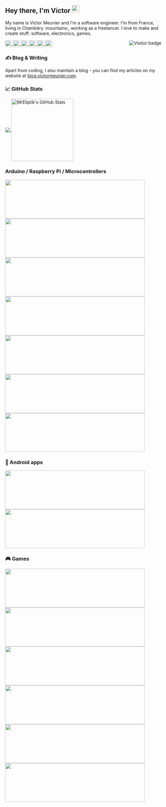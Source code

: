 ## Hey there, I'm Victor <img src="https://media.giphy.com/media/hvRJCLFzcasrR4ia7z/giphy.gif" width="25px">

My name is Victor Meunier and I'm a software engineer. I'm from France, living in Chambéry :mountains:, working as a freelancer. I love to make and create stuff: software, electronics, games.

<a href="https://twitter.com/VicMeunier">
  <img align="center" alt="Victor Meunier | Twitter" width="22px" src="https://cdn.jsdelivr.net/npm/simple-icons@v3/icons/twitter.svg" />
</a>
<a href="https://www.linkedin.com/in/victormeunier73/">
  <img align="center" alt="Victor's LinkdeIN" width="22px" src="https://cdn.jsdelivr.net/npm/simple-icons@v3/icons/linkedin.svg" />
</a>
<a href="https://www.victormeunier.com/">
  <img align="center" alt="Victor's website" width="22px" src="https://cdn.jsdelivr.net/npm/simple-icons@v3/icons/hugo.svg" />
</a>
<a href="https://blog.victormeunier.com/">
  <img align="center" alt="Victor's blog" width="22px" src="https://cdn.jsdelivr.net/npm/simple-icons@v3/icons/blogger.svg" />
</a>
<a href="https://mreliptik.itch.io/">
  <img align="center" alt="Victor's Itchio page" width="22px" src="https://cdn.jsdelivr.net/npm/simple-icons@v3/icons/itch-dot-io.svg" />
</a>
<a href="https://sketchfab.com/victor.meunierpk/">
  <img align="center" alt="Victor's sketchfab" width="22px" src="https://cdn.jsdelivr.net/npm/simple-icons@v3/icons/sketchfab.svg" />
</a>

<a href="/">
  <img align="right" alt="Visitor badge" src="https://visitor-badge.glitch.me/badge?page_id=mreliptik.mreliptik" />
</a>

### &#x270d; Blog & Writing

Apart from coding, I also maintain a blog - you can find my articles on my website at [blog.victormeunier.com](https://blog.victormeunier.com/).

### &#x1f4c8; GitHub Stats

<a href="https://github.com/MrEliptik/MrEliptik">
  <img align="center" src="https://github-readme-stats.vercel.app/api/top-langs/?username=mreliptik&title_color=ffffff&text_color=c9cacc&icon_color=2bbc8a&bg_color=1d1f21" />
</a>

<a href="https://github.com/MrEliptik/MrEliptik">
  <img align="center" height="200" src="https://github-readme-stats.vercel.app/api?username=mreliptik&show_icons=true&count_private=true&title_color=ffffff&text_color=c9cacc&icon_color=2bbc8a&bg_color=1d1f21" alt="MrEliptik's GitHub Stats" />
</a>

### Arduino / Raspberry Pi / Microcontrollers

<a href="https://github.com/MrEliptik/variometer">
  <img align="center" height="125" width="450" src="https://github-readme-stats.vercel.app/api/pin/?username=mreliptik&repo=variometer&title_color=ffffff&text_color=c9cacc&icon_color=2bbc8a&bg_color=1d1f21" />
</a>

<a href="https://github.com/MrEliptik/ESPLedWall">
  <img align="center" height="125" width="450" src="https://github-readme-stats.vercel.app/api/pin/?username=mreliptik&repo=ESPLedWall&title_color=ffffff&text_color=c9cacc&icon_color=2bbc8a&bg_color=1d1f21" />
</a>  

<a href="https://github.com/MrEliptik/ZeroFrame">
  <img align="center" height="125" width="450" src="https://github-readme-stats.vercel.app/api/pin/?username=mreliptik&repo=ZeroFrame&title_color=ffffff&text_color=c9cacc&icon_color=2bbc8a&bg_color=1d1f21" />
</a>  

<a href="https://github.com/MrEliptik/AmbianceLightDisplay">
  <img align="center" height="125" width="450" src="https://github-readme-stats.vercel.app/api/pin/?username=mreliptik&repo=AmbianceLightDisplay&title_color=ffffff&text_color=c9cacc&icon_color=2bbc8a&bg_color=1d1f21" />
</a>  

<a href="https://github.com/MrEliptik/PiDeck">
  <img align="center" height="125" width="450" src="https://github-readme-stats.vercel.app/api/pin/?username=mreliptik&repo=PiDeck&title_color=ffffff&text_color=c9cacc&icon_color=2bbc8a&bg_color=1d1f21" />
</a>  

<a href="https://github.com/MrEliptik/CryptoDisplay">
  <img align="center" height="125" width="450" src="https://github-readme-stats.vercel.app/api/pin/?username=mreliptik&repo=CryptoDisplay&title_color=ffffff&text_color=c9cacc&icon_color=2bbc8a&bg_color=1d1f21" />
</a>  

<a href="https://github.com/MrEliptik/Breathalyzer">
  <img align="center" height="125" width="450" src="https://github-readme-stats.vercel.app/api/pin/?username=mreliptik&repo=Breathalyzer&title_color=ffffff&text_color=c9cacc&icon_color=2bbc8a&bg_color=1d1f21" />
</a>  

### 📱 Android apps

<a href="https://github.com/MrEliptik/camText">
  <img align="center" height="125" width="450" src="https://github-readme-stats.vercel.app/api/pin/?username=mreliptik&repo=camText&title_color=ffffff&text_color=c9cacc&icon_color=2bbc8a&bg_color=1d1f21" />
</a>  

<a href="https://github.com/MrEliptik/camQR">
  <img align="center" height="125" width="450" src="https://github-readme-stats.vercel.app/api/pin/?username=mreliptik&repo=camQR&title_color=ffffff&text_color=c9cacc&icon_color=2bbc8a&bg_color=1d1f21" />
</a>

### 🎮 Games

<a href="https://github.com/MrEliptik/TypeItOut">
  <img align="center" height="125" width="450" src="https://github-readme-stats.vercel.app/api/pin/?username=mreliptik&repo=TypeItOut&title_color=ffffff&text_color=c9cacc&icon_color=2bbc8a&bg_color=1d1f21" />
</a>  

<a href="https://github.com/MrEliptik/sniper_therapy">
  <img align="center" height="125" width="450" src="https://github-readme-stats.vercel.app/api/pin/?username=mreliptik&repo=sniper_therapy&title_color=ffffff&text_color=c9cacc&icon_color=2bbc8a&bg_color=1d1f21" />
</a>  

<a href="https://github.com/MrEliptik/roll_launcher">
  <img align="center" height="125" width="450" src="https://github-readme-stats.vercel.app/api/pin/?username=mreliptik&repo=roll_launcher&title_color=ffffff&text_color=c9cacc&icon_color=2bbc8a&bg_color=1d1f21" />
</a>  

<a href="https://github.com/MrEliptik/-godot-wildjam-march-2020-">
  <img align="center" height="125" width="450" src="https://github-readme-stats.vercel.app/api/pin/?username=mreliptik&repo=-godot-wildjam-march-2020-&title_color=ffffff&text_color=c9cacc&icon_color=2bbc8a&bg_color=1d1f21" />
</a>  

<a href="https://github.com/MrEliptik/voice_zombie">
  <img align="center" height="125" width="450" src="https://github-readme-stats.vercel.app/api/pin/?username=mreliptik&repo=voice_zombie&title_color=ffffff&text_color=c9cacc&icon_color=2bbc8a&bg_color=1d1f21" />
</a>  

<a href="https://github.com/MrEliptik/gameOff2019-flamer">
  <img align="center" height="125" width="450" src="https://github-readme-stats.vercel.app/api/pin/?username=mreliptik&repo=gameOff2019-flamer&title_color=ffffff&text_color=c9cacc&icon_color=2bbc8a&bg_color=1d1f21" />
</a>  
